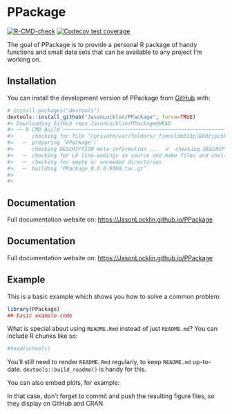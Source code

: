 
<!-- README.md is generated from README.Rmd. Please edit that file -->

# PPackage

<!-- badges: start -->

[![R-CMD-check](https://github.com/JasonLocklin/PPackage/actions/workflows/R-CMD-check.yaml/badge.svg)](https://github.com/JasonLocklin/PPackage/actions/workflows/R-CMD-check.yaml)
[![Codecov test
coverage](https://codecov.io/gh/JasonLocklin/PPackage/branch/master/graph/badge.svg)](https://app.codecov.io/gh/JasonLocklin/PPackage?branch=master)
<!-- badges: end -->

The goal of PPackage is to provide a personal R package of handy
functions and small data sets that can be available to any project I’m
working on.

## Installation

You can install the development version of PPackage from
[GitHub](https://github.com/) with:

``` r
# install.packages("devtools")
devtools::install_github("JasonLocklin/PPackage", force=TRUE)
#> Downloading GitHub repo JasonLocklin/PPackage@HEAD
#> ── R CMD build ─────────────────────────────────────────────────────────────────
#>      checking for file ‘/private/var/folders/_f/mnsldm313pl88dzjpc5kz3tr0000gq/T/RtmpLZNYxV/remotes4da7f2adb64/JasonLocklin-PPackage-c50eef6/DESCRIPTION’ ...  ✔  checking for file ‘/private/var/folders/_f/mnsldm313pl88dzjpc5kz3tr0000gq/T/RtmpLZNYxV/remotes4da7f2adb64/JasonLocklin-PPackage-c50eef6/DESCRIPTION’
#>   ─  preparing ‘PPackage’:
#>      checking DESCRIPTION meta-information ...  ✔  checking DESCRIPTION meta-information
#>   ─  checking for LF line-endings in source and make files and shell scripts
#>   ─  checking for empty or unneeded directories
#>   ─  building ‘PPackage_0.0.0.9000.tar.gz’
#>      
#> 
```

## Documentation

Full documentation website on: <https://JasonLocklin.github.io/PPackage>

## Documentation

Full documentation website on: <https://JasonLocklin.github.io/PPackage>

## Example

This is a basic example which shows you how to solve a common problem:

``` r
library(PPackage)
## basic example code
```

What is special about using `README.Rmd` instead of just `README.md`?
You can include R chunks like so:

``` r
#head(schools)
```

You’ll still need to render `README.Rmd` regularly, to keep `README.md`
up-to-date. `devtools::build_readme()` is handy for this.

You can also embed plots, for example:

In that case, don’t forget to commit and push the resulting figure
files, so they display on GitHub and CRAN.
